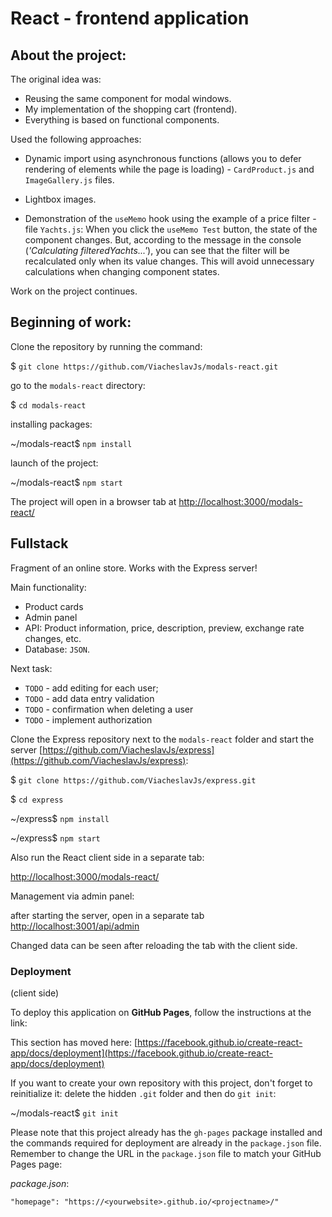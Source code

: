# React - frontend application

## About the project:

The original idea was:

 - Reusing the same component for modal windows.
 - My implementation of the shopping cart (frontend).
 - Everything is based on functional components.

Used the following approaches:

 - Dynamic import using asynchronous functions 
 (allows you to defer rendering of elements while the page is loading) - 
 `CardProduct.js` and `ImageGallery.js` files. 

 - Lightbox images.

 
 - Demonstration of the `useMemo` hook using the example of a price filter - file `Yachts.js`:
 When you click the `useMemo Test` button, the state of the component changes. 
 But, according to the message in the console (*'Calculating filteredYachts...'*), 
 you can see that the filter will be recalculated only when its value changes. 
 This will avoid unnecessary calculations when changing component states.

Work on the project continues.


## Beginning of work: 

Clone the repository by running the command:
 
 $ `git clone https://github.com/ViacheslavJs/modals-react.git`

go to the `modals-react` directory:

 $ `cd modals-react`

installing packages:
 
 ~/modals-react$ `npm install`

launch of the project:

 ~/modals-react$ `npm start`
 
The project will open in a browser tab at [http://localhost:3000/modals-react/](http://localhost:3000/modals-react/)


## Fullstack

Fragment of an online store. Works with the Express server!

Main functionality:
 - Product cards
 - Admin panel
 - API: Product information, price, description, preview, exchange rate changes, etc.
 - Database: `JSON`.

Next task:
 - `TODO` - add editing for each user;
 - `TODO` - add data entry validation
 - `TODO` - confirmation when deleting a user
 - `TODO` - implement authorization

Clone the Express repository next to the `modals-react` folder and start the server
[https://github.com/ViacheslavJs/express](https://github.com/ViacheslavJs/express):

 $ `git clone https://github.com/ViacheslavJs/express.git`

 $ `cd express`

 ~/express$ `npm install`

 ~/express$ `npm start`

Also run the React client side in a separate tab:

[http://localhost:3000/modals-react/](http://localhost:3000/modals-react/)

Management via admin panel:

after starting the server, open in a separate tab [http://localhost:3001/api/admin](http://localhost:3001/api/admin)

Changed data can be seen
after reloading the tab with the client side.
 
### Deployment
(client side)

To deploy this application on **GitHub Pages**, follow the instructions at the link:

This section has moved here: [https://facebook.github.io/create-react-app/docs/deployment](https://facebook.github.io/create-react-app/docs/deployment)

If you want to create your own repository with this project, don't forget to reinitialize it:
delete the hidden `.git` folder and then do `git init`:

 ~/modals-react$ `git init`
 
Please note that this project already has the `gh-pages` package installed and the commands required 
for deployment are already in the `package.json` file. 
Remember to change the URL in the `package.json` file to match your GitHub Pages page:

 *package.json*:
 
 `"homepage": "https://<yourwebsite>.github.io/<projectname>/"`

 
 
 
